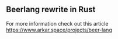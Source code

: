 ## Beerlang rewrite in Rust

For more information check out this article https://www.arkar.space/projects/beer-lang
